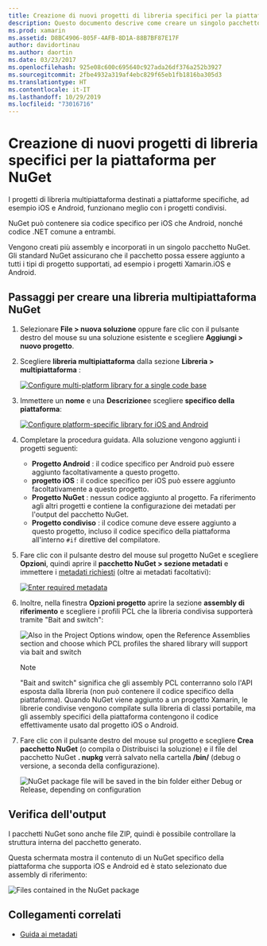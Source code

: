 ```yaml
---
title: Creazione di nuovi progetti di libreria specifici per la piattaforma per NuGet
description: Questo documento descrive come creare un singolo pacchetto NuGet che contiene il codice specifico della piattaforma per più piattaforme.
ms.prod: xamarin
ms.assetid: D8BC4906-805F-4AFB-8D1A-88B7BF87E17F
author: davidortinau
ms.author: daortin
ms.date: 03/23/2017
ms.openlocfilehash: 925e08c600c695640c927ada26df376a252b3927
ms.sourcegitcommit: 2fbe4932a319af4ebc829f65eb1fb1816ba305d3
ms.translationtype: HT
ms.contentlocale: it-IT
ms.lasthandoff: 10/29/2019
ms.locfileid: "73016716"
---
```

# <a name="creating-new-platform-specific-library-projects-for-nuget"></a>Creazione di nuovi progetti di libreria specifici per la piattaforma per NuGet

I progetti di libreria multipiattaforma destinati a piattaforme specifiche, ad esempio iOS e Android, funzionano meglio con i progetti condivisi.

NuGet può contenere sia codice specifico per iOS che Android, nonché codice .NET comune a entrambi.

Vengono creati più assembly e incorporati in un singolo pacchetto NuGet. Gli standard NuGet assicurano che il pacchetto possa essere aggiunto a tutti i tipi di progetto supportati, ad esempio i progetti Xamarin.iOS e Android.

## <a name="steps-to-create-a-cross-platform-library-nuget"></a>Passaggi per creare una libreria multipiattaforma NuGet

1. Selezionare **File > nuova soluzione** oppure fare clic con il pulsante destro del mouse su una soluzione esistente e scegliere **Aggiungi > nuovo progetto**.

2. Scegliere **libreria multipiattaforma** dalla sezione **Libreria > multipiattaforma** :

    [![](platform-specific-images/mulitplatform-library-sml.png "Configure multi-platform library for a single code base")](platform-specific-images/multiplatform-library.png#lightbox)

3. Immettere un **nome** e una **Descrizione**e scegliere **specifico della piattaforma**:

    [![](platform-specific-images/specific-configure-sml.png "Configure platform-specific library for iOS and Android")](platform-specific-images/specific-configure.png#lightbox)

4. Completare la procedura guidata. Alla soluzione vengono aggiunti i progetti seguenti:

    - **Progetto Android** : il codice specifico per Android può essere aggiunto facoltativamente a questo progetto.
    - **progetto iOS** : il codice specifico per iOS può essere aggiunto facoltativamente a questo progetto.
    - **Progetto NuGet** : nessun codice aggiunto al progetto. Fa riferimento agli altri progetti e contiene la configurazione dei metadati per l'output del pacchetto NuGet.
    - **Progetto condiviso** : il codice comune deve essere aggiunto a questo progetto, incluso il codice specifico della piattaforma all'interno `#if` direttive del compilatore.

5. Fare clic con il pulsante destro del mouse sul progetto NuGet e scegliere **Opzioni**, quindi aprire il **pacchetto NuGet > sezione metadati** e immettere i [metadati richiesti](~/cross-platform/app-fundamentals/nuget-multiplatform-libraries/metadata.md) (oltre ai metadati facoltativi):

    [![](platform-specific-images/specific-metadata-sml.png "Enter required metadata")](platform-specific-images/specific-metadata.png#lightbox)

6. Inoltre, nella finestra **Opzioni progetto** aprire la sezione **assembly di riferimento** e scegliere i profili PCL che la libreria condivisa supporterà tramite "Bait and switch":

    ![](platform-specific-images/specific-reference-assemblies.png "Also in the Project Options window, open the Reference Assemblies section and choose   which PCL profiles the shared library will support via bait and switch")

    > [!NOTE]
    > "Bait and switch" significa che gli assembly PCL conterranno solo l'API esposta dalla libreria (non può contenere il codice specifico della piattaforma). Quando NuGet viene aggiunto a un progetto Xamarin, le librerie condivise vengono compilate sulla libreria di classi portabile, ma gli assembly specifici della piattaforma contengono il codice effettivamente usato dal progetto iOS o Android.

7. Fare clic con il pulsante destro del mouse sul progetto e scegliere **Crea pacchetto NuGet** (o compila o Distribuisci la soluzione) e il file del pacchetto NuGet **. nupkg** verrà salvato nella cartella **/bin/** (debug o versione, a seconda della configurazione).

    ![](platform-specific-images/create-nuget-package.png "NuGet package file will be saved in the bin folder either Debug or Release, depending on configuration")

## <a name="verifying-the-output"></a>Verifica dell'output

I pacchetti NuGet sono anche file ZIP, quindi è possibile controllare la struttura interna del pacchetto generato.

Questa schermata mostra il contenuto di un NuGet specifico della piattaforma che supporta iOS e Android ed è stato selezionato due assembly di riferimento:

![](platform-specific-images/nuget-output.png "Files contained in the NuGet package")

## <a name="related-links"></a>Collegamenti correlati

- [Guida ai metadati](~/cross-platform/app-fundamentals/nuget-multiplatform-libraries/metadata.md)
